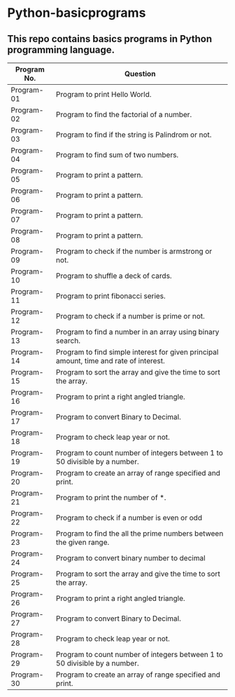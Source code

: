 # Python-basicprograms
## This repo contains basics programs in Python programming language.
| Program No.| Question |
| ------- | ------ |
| Program-01 | Program to print Hello World.  |
| Program-02 | Program to find the factorial of a number.  |
| Program-03 | Program to find if the string is Palindrom or not. |
| Program-04 | Program to find sum of two numbers. |
| Program-05 | Program to print a pattern. |
| Program-06 | Program to print a pattern. |
| Program-07 | Program to print a pattern. |
| Program-08 | Program to print a pattern. |
| Program-09 | Program to check if the number is armstrong or not. |
| Program-10 | Program to shuffle a deck of cards. |
| Program-11 | Program to print fibonacci series. |
| Program-12 | Program to check if a number is prime or not. |
| Program-13 | Program to find a number in an array using binary search. |
| Program-14 | Program to find simple interest for given principal amount, time and rate of interest. |
| Program-15 | Program to sort the array and give the time to sort the array. |
| Program-16 | Program to print a right angled triangle. |
| Program-17 | Program to convert Binary to Decimal. |
| Program-18 | Program to check leap year or not. |
| Program-19 | Program to count number of integers between 1 to 50 divisible by a number. |
| Program-20 | Program to create an array of range specified and print. |
| Program-21 | Program to print the number of *. |
| Program-22 | Program to check if a number is even or odd |
| Program-23 | Program to find the all the prime numbers between the given range. |
| Program-24 | Program to convert binary number to decimal |
| Program-25 | Program to sort the array and give the time to sort the array. |
| Program-26 | Program to print a right angled triangle. |
| Program-27 | Program to convert Binary to Decimal. |
| Program-28 | Program to check leap year or not. |
| Program-29 | Program to count number of integers between 1 to 50 divisible by a number. |
| Program-30 | Program to create an array of range specified and print. |
